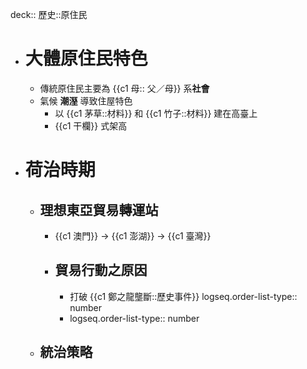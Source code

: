 deck:: 歷史::原住民

- # 大體原住民特色
	- 傳統原住民主要為 {{c1 母:: 父／母}} 系**社會**
	- 氣候 **潮溼** 導致住屋特色
		- 以 {{c1 茅草::材料}} 和 {{c1 竹子::材料}} 建在高臺上
		- {{c1 干欄}} 式架高
- # 荷治時期
	- ## 理想東亞貿易轉運站
		- {{c1 澳門}} -> {{c1 澎湖}} -> {{c1 臺灣}}
		- ## 貿易行動之原因
			- 打破 {{c1 鄭之龍壟斷::歷史事件}}
			  logseq.order-list-type:: number
			- logseq.order-list-type:: number
	- ## 統治策略